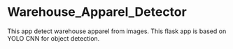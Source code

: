 # Warehouse_Apparel_Detector
This app detect warehouse apparel from images.
This flask app is based on YOLO CNN for object detection.
